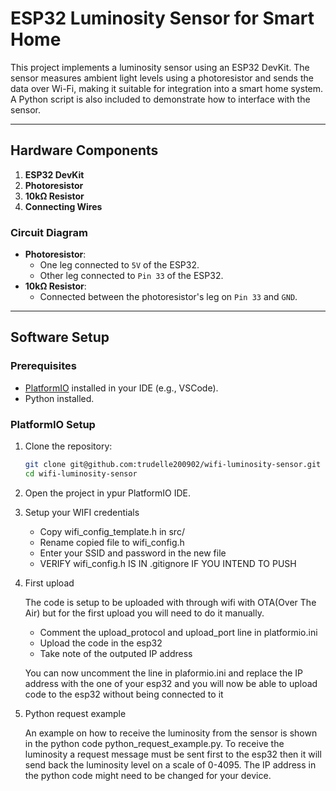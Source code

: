 # ESP32 Luminosity Sensor for Smart Home

This project implements a luminosity sensor using an ESP32 DevKit. The sensor measures ambient light levels using a photoresistor and sends the data over Wi-Fi, making it suitable for integration into a smart home system. A Python script is also included to demonstrate how to interface with the sensor.

---

## Hardware Components
1. **ESP32 DevKit**
2. **Photoresistor**
3. **10kΩ Resistor**
4. **Connecting Wires**

### Circuit Diagram
- **Photoresistor**: 
  - One leg connected to `5V` of the ESP32.
  - Other leg connected to `Pin 33` of the ESP32.
- **10kΩ Resistor**:
  - Connected between the photoresistor's leg on `Pin 33` and `GND`.

---

## Software Setup

### Prerequisites
- [PlatformIO](https://platformio.org/) installed in your IDE (e.g., VSCode).
- Python installed.

### PlatformIO Setup
1. Clone the repository:
   ```bash
   git clone git@github.com:trudelle200902/wifi-luminosity-sensor.git
   cd wifi-luminosity-sensor
    ```
2. Open the project in ypur PlatformIO IDE.

3. Setup your WIFI credentials
    - Copy wifi_config_template.h in src/
    - Rename copied file to wifi_config.h
    - Enter your SSID and password in the new file
    - VERIFY wifi_config.h IS IN .gitignore IF YOU INTEND TO PUSH

4. First upload

    The code is setup to be uploaded with through wifi with OTA(Over The Air) but for the first upload you will need to do it manually.
    - Comment the upload_protocol and upload_port line in platformio.ini
    - Upload the code in the esp32
    - Take note of the outputed IP address
    
    You can now uncomment the line in plaformio.ini and replace the IP address with the one of your esp32 and you will now be able to upload code to the esp32 without being connected to it

5. Python request example
    
    An example on how to receive the luminosity from the sensor is shown in the python code python_request_example.py. To receive the luminosity a request message must be sent first to the esp32 then it will send back the luminosity level on a scale of 0-4095. The IP address in the python code might need to be changed for your device.
